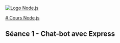 [![Logo Node.js](nodejs-logo.png)](../)

[# Cours Node.js](../)

## Séance 1 - Chat-bot avec Express
